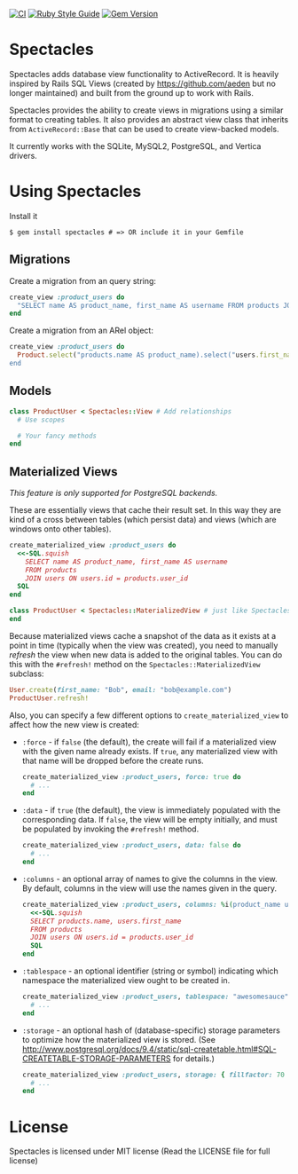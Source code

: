 [![CI](https://github.com/liveh2o/spectacles/actions/workflows/main.yml/badge.svg)](https://github.com/liveh2o/spectacles/actions)
[![Ruby Style Guide](https://img.shields.io/badge/code_style-standard-brightgreen.svg)](https://github.com/standardrb/standard)
[![Gem Version](https://badge.fury.io/rb/spectacles.svg)](https://badge.fury.io/rb/spectacles)

# Spectacles

Spectacles adds database view functionality to ActiveRecord. It is heavily inspired by Rails SQL Views (created by https://github.com/aeden but no longer maintained) and built from the ground up to work with Rails.

Spectacles provides the ability to create views in migrations using a similar format to creating tables. It also provides an abstract view class that inherits from `ActiveRecord::Base` that can be used to create view-backed models.

It currently works with the SQLite, MySQL2, PostgreSQL, and Vertica drivers.

# Using Spectacles

Install it

```shell
$ gem install spectacles # => OR include it in your Gemfile
```

## Migrations

Create a migration from an query string:

```ruby
create_view :product_users do
  "SELECT name AS product_name, first_name AS username FROM products JOIN users ON users.id = products.user_id"
end
```

Create a migration from an ARel object:

```ruby
create_view :product_users do
  Product.select("products.name AS product_name).select("users.first_name AS username").join(:users)
end
```

## Models

```ruby
class ProductUser < Spectacles::View # Add relationships
  # Use scopes

  # Your fancy methods
end
```

## Materialized Views

_This feature is only supported for PostgreSQL backends._

These are essentially views that cache their result set. In this way they are kind of a cross between tables (which persist data) and views
(which are windows onto other tables).

```ruby
create_materialized_view :product_users do
  <<-SQL.squish
    SELECT name AS product_name, first_name AS username
    FROM products
    JOIN users ON users.id = products.user_id
  SQL
end

class ProductUser < Spectacles::MaterializedView # just like Spectacles::View
end
```

Because materialized views cache a snapshot of the data as it exists at a point in time (typically when the view was created), you
need to manually _refresh_ the view when new data is added to the original tables. You can do this with the `#refresh!` method on
the `Spectacles::MaterializedView` subclass:

```ruby
User.create(first_name: "Bob", email: "bob@example.com")
ProductUser.refresh!
```

Also, you can specify a few different options to `create_materialized_view` to affect how the new view is created:

- `:force` - if `false` (the default), the create will fail if a
  materialized view with the given name already exists. If `true`,
  any materialized view with that name will be dropped before the
  create runs.

  ```ruby
  create_materialized_view :product_users, force: true do
    # ...
  end
  ```

- `:data` - if `true` (the default), the view is immediately populated
  with the corresponding data. If `false`, the view will be empty initially,
  and must be populated by invoking the `#refresh!` method.

  ```ruby
  create_materialized_view :product_users, data: false do
    # ...
  end
  ```

- `:columns` - an optional array of names to give the columns in the view.
  By default, columns in the view will use the names given in the query.

  ```ruby
  create_materialized_view :product_users, columns: %i(product_name username) do
    <<-SQL.squish
    SELECT products.name, users.first_name
    FROM products
    JOIN users ON users.id = products.user_id
    SQL
  end
  ```

- `:tablespace` - an optional identifier (string or symbol) indicating
  which namespace the materialized view ought to be created in.

  ```ruby
  create_materialized_view :product_users, tablespace: "awesomesauce" do
    # ...
  end
  ```

- `:storage` - an optional hash of (database-specific) storage parameters to
  optimize how the materialized view is stored. (See
  http://www.postgresql.org/docs/9.4/static/sql-createtable.html#SQL-CREATETABLE-STORAGE-PARAMETERS
  for details.)

  ```ruby
  create_materialized_view :product_users, storage: { fillfactor: 70 } do
    # ...
  end
  ```

# License

Spectacles is licensed under MIT license (Read the LICENSE file for full license)
